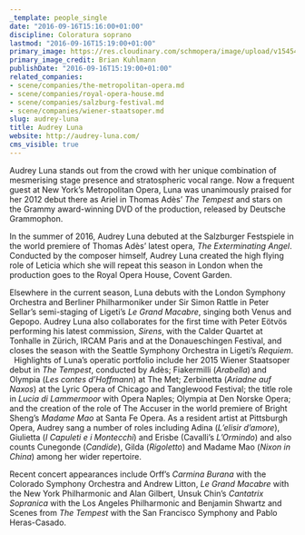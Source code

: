 ```yaml
---
_template: people_single
date: "2016-09-16T15:16:00+01:00"
discipline: Coloratura soprano
lastmod: "2016-09-16T15:19:00+01:00"
primary_image: https://res.cloudinary.com/schmopera/image/upload/v1545409169/media/webhook-uploads/1474035274543/2016-09-16---Audrey-Luna-credit-Brian-Kuhlmann.jpg.jpg
primary_image_credit: Brian Kuhlmann
publishDate: "2016-09-16T15:19:00+01:00"
related_companies:
- scene/companies/the-metropolitan-opera.md
- scene/companies/royal-opera-house.md
- scene/companies/salzburg-festival.md
- scene/companies/wiener-staatsoper.md
slug: audrey-luna
title: Audrey Luna
website: http://audrey-luna.com/
cms_visible: true
---
```


Audrey Luna stands out from the crowd with her unique combination of mesmerising stage presence and stratospheric vocal range. Now a frequent guest at New York’s Metropolitan Opera, Luna was unanimously praised for her 2012 debut there as Ariel in Thomas Adès’ *The Tempest* and stars on the Grammy award-winning DVD of the production, released by Deutsche Grammophon. 

In the summer of 2016, Audrey Luna debuted at the Salzburger Festspiele in the world premiere of Thomas Adès’ latest opera, *The Exterminating Angel*. Conducted by the composer himself, Audrey Luna created the high flying role of Leticia which she will repeat this season in London when the production goes to the Royal Opera House, Covent Garden.

Elsewhere in the current season, Luna debuts with the London Symphony Orchestra and Berliner Philharmoniker under Sir Simon Rattle in Peter Sellar’s semi-staging of Ligeti’s *Le Grand Macabre*, singing both Venus and Gepopo. Audrey Luna also collaborates for the first time with Peter Eötvös performing his latest commission, *Sirens*, with the Calder Quartet at Tonhalle in Zürich, IRCAM Paris and at the Donaueschingen Festival, and closes the season with the Seattle Symphony Orchestra in Ligeti’s *Requiem*.
 
Highlights of Luna’s operatic portfolio include her 2015 Wiener Staatsoper debut in *The Tempest*, conducted by Adès; Fiakermilli (*Arabella*) and Olympia (*Les contes d’Hoffmann*) at The Met; Zerbinetta (*Ariadne auf Naxos*) at the Lyric Opera of Chicago and Tanglewood Festival; the title role in *Lucia di Lammermoor* with Opera Naples; Olympia at Den Norske Opera; and the creation of the role of The Accuser in the world premiere of Bright Sheng’s *Madame Mao* at Santa Fe Opera. As a resident artist at Pittsburgh Opera, Audrey sang a number of roles including Adina (*L’elisir d’amore*), Giulietta (*I Capuleti e i Montecchi*) and Erisbe (Cavalli’s *L’Ormindo*) and also counts Cunegonde (*Candide*), Gilda (*Rigoletto*) and Madame Mao (*Nixon in China*) among her wider repertoire.

Recent concert appearances include Orff’s *Carmina Burana* with the Colorado Symphony Orchestra and Andrew Litton, *Le Grand Macabre* with the New York Philharmonic and Alan Gilbert, Unsuk Chin’s *Cantatrix Sopranica* with the Los Angeles Philharmonic and Benjamin Shwartz and Scenes from *The Tempest* with the San Francisco Symphony and Pablo Heras-Casado. 

